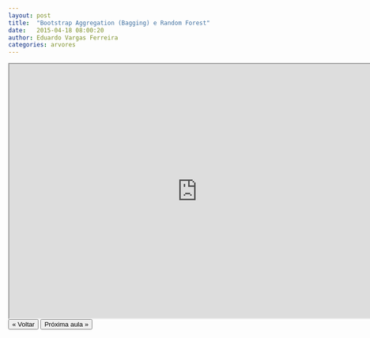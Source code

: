 ```yaml
---
layout: post
title:  "Bootstrap Aggregation (Bagging) e Random Forest"
date:   2015-04-18 08:00:20
author: Eduardo Vargas Ferreira
categories: arvores 
---
```


<center>
<iframe width="760" height="515" src="https://www.youtube.com/embed/KfeqWODJbN0?autoplay=0"> </iframe>
</center>


<FORM>
<INPUT Type="BUTTON" align="left" Value="&laquo; Voltar" Onclick="window.location.href='https://eduardoleg.github.io/ML4all/1parte/'">
<INPUT Type="BUTTON" align="left" Value="Próxima aula &raquo;" Onclick="window.location.href='https://eduardoleg.github.io/ML4all/'">
</FORM>
